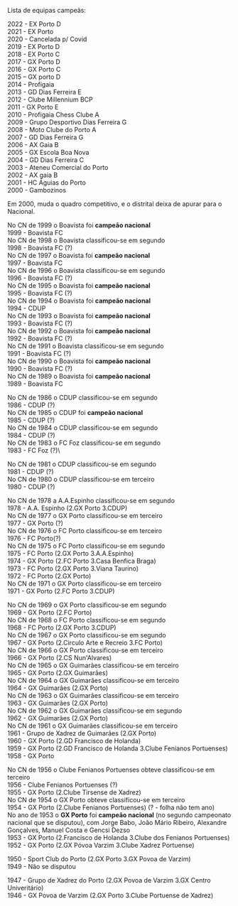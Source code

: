 Lista de equipas campeãs:

2022 - EX Porto D\
2021 - EX Porto\
2020 - Cancelada p/ Covid\
2019 - EX Porto D\
2018 - EX Porto C\
2017 - GX Porto D\
2016 - GX Porto C\
2015 – GX porto D\
2014 - Profigaia\
2013 - GD Dias Ferreira E\
2012 - Clube Millennium BCP\
2011 - GX Porto E\
2010 - Profigaia Chess Clube A\
2009 - Grupo Desportivo Dias Ferreira G\
2008 - Moto Clube do Porto A\
2007 - GD Dias Ferreira G\
2006 - AX Gaia B\
2005 - GX Escola Boa Nova\
2004 - GD Dias Ferreira C\
2003 - Ateneu Comercial do Porto\
2002 - AX gaia B\
2001 - HC Águias do Porto\
2000 - Gambozinos

Em 2000, muda o quadro competitivo, e o distrital deixa de apurar para o Nacional.

No CN de 1999 o Boavista foi **campeão nacional**\
1999 - Boavista FC\
No CN de 1998 o Boavista classificou-se em segundo\
1998 - Boavista FC (?)\
No CN de 1997 o Boavista foi **campeão nacional**\
1997 - Boavista FC\
No CN de 1996 o Boavista classificou-se em segundo\
1996 - Boavista FC (?)\
No CN de 1995 o Boavista foi **campeão nacional**\
1995 - Boavista FC (?)\
No CN de 1994 o Boavista foi **campeão nacional**\
1994 - CDUP\
No CN de 1993 o Boavista foi **campeão nacional**\
1993 - Boavista FC (?)\
No CN de 1992 o Boavista foi **campeão nacional**\
1992 - Boavista FC (?)\
No CN de 1991 o Boavista classificou-se em segundo\
1991 - Boavista FC (?)\
No CN de 1990 o Boavista foi **campeão nacional**\
1990 - Boavista FC (?)\
No CN de 1989 o Boavista foi **campeão nacional**\
1989 - Boavista FC

No CN de 1986 o CDUP classificou-se em segundo\
1986 - CDUP (?)\
No CN de 1985 o CDUP foi **campeão nacional**\
1985 - CDUP (?)\
No CN de 1984 o CDUP classificou-se em segundo\
1984 - CDUP (?)\
No CN de 1983 o FC Foz classificou-se em segundo\
1983 - FC Foz (?)\

No CN de 1981 o CDUP classificou-se em segundo\
1981 - CDUP (?)\
No CN de 1980 o CDUP classificou-se em terceiro\
1980 - CDUP (?)

No CN de 1978 a A.A.Espinho classificou-se em segundo\
1978 - A.A. Espinho (2.GX Porto 3.CDUP)\
No CN de 1977 o GX Porto classificou-se em terceiro\
1977 - GX Porto (?)\
No CN de 1976 o FC Porto classificou-se em terceiro\
1976 - FC Porto(?)\
No CN de 1975 o FC Porto classificou-se em segundo\
1975 - FC Porto (2.GX Porto 3.A.A.Espinho)\
1974 - GX Porto (2.FC Porto 3.Casa Benfica Braga)\
1973 - FC Porto (2.GX Porto 3.Viana Taurino)\
1972 - FC Porto (2.GX Porto)\
No CN de 1971 o GX Porto classificou-se em terceiro\
1971 - GX Porto (2.FC Porto 3.CDUP)

No CN de 1969 o GX Porto classificou-se em segundo\
1969 - GX Porto (2.FC Porto)\
No CN de 1968 o FC Porto classificou-se em segundo\
1968 - FC Porto (2.GX Porto 3.CDUP)\
No CN de 1967 o GX Porto classificou-se em segundo\
1967 - GX Porto (2.Circulo Arte e Recreio 3.FC Porto)\
No CN de 1966 o GX Porto classificou-se em terceiro\
1966 - GX Porto (2.CS Nun'Alvares)\
No CN de 1965 o GX Guimarães classificou-se em terceiro\
1965 - GX Porto (2.GX Guimarães)\
No CN de 1964 o GX Guimarães classificou-se em terceiro\
1964 - GX Guimarães (2.GX Porto)\
No CN de 1963 o GX Guimarães classificou-se em terceiro\
1963 - GX Guimarães (2.GX Porto)\
No CN de 1962 o GX Guimarães classificou-se em segundo\
1962 - GX Guimarães (2.GX Porto)\
No CN de 1961 o GX Guimarães classificou-se em terceiro\
1961 - Grupo de Xadrez de Guimarães (2.GX Porto)\
1960 - GX Porto (2.GD Francisco de Holanda)\
1959 - GX Porto (2.GD Francisco de Holanda 3.Clube Fenianos Portuenses)\
1958 - GX Porto

No CN de 1956 o Clube Fenianos Portuenses obteve classificou-se em terceiro\
1956 - Clube Fenianos Portuenses (?)\
1955 - GX Porto (2.Clube Tirsense de Xadrez)\
No CN de 1954 o GX Porto obteve classificou-se em terceiro\
1954 - GX Porto (2.Clube Fenianos Portuenses) (? - folha não tem ano)\
No ano de 1953 o **GX Porto** foi **campeão nacional** (no segundo campeonato nacional que se disputou), com Jorge Babo, João Mário Ribeiro, Alexandre Gonçalves, Manuel Costa e Gencsi Dezso\
1953 - GX Porto (2.Francisco de Holanda 3.Clube dos Fenianos Portuenses)\
1952 - GX Porto (2.GX Póvoa Varzim 3.Clube Xadrez Portuense)

1950 - Sport Club do Porto (2.GX Porto 3.GX Povoa de Varzim)\
1949 - Não se disputou

1947 - Grupo de Xadrez do Porto (2.GX Povoa de Varzim 3.GX Centro Univeritário)\
1946 - GX Povoa de Varzim (2.GX Porto 3.Clube Portuense de Xadrez)
